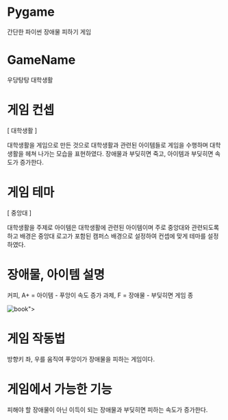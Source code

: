 # Pygame
간단한 파이썬 장애물 피하기 게임



# GameName
우당탕탕 대학생활
 



# 게임 컨셉 
[ 대학생활 ] 

대학생활을 게임으로 만든 것으로 대학생활과 관련된 아이템들로 게임을 수행하며 대학생활을 헤쳐 나가는 모습을 표현하였다. 장애물과 부딪히면 죽고, 아이템과 부딪히면 속도가 증가한다.





# 게임 테마  
[ 중앙대 ]

대학생활을 주제로 아이템은 대학생활에 관련된 아이템이며 주로 중앙대와 관련되도록 하고 배경은 중앙대 로고가 포함된 캠퍼스 배경으로 설정하여 컨셉에 맞게 테마를 설정하였다.


# 장애물, 아이템 설명
커피, A+ = 아이템 - 푸앙이 속도 증가
과제, F = 장애물 - 부딪히면 게임 종

![book](https://github.com/Leeryuhee/Team-Assignment/assets/150777886/5690c684-2fa9-4fe7-b30d-4d880046e47d)">


# 게임 작동법 

방향키 좌, 우를 움직여 푸앙이가 장애물을 피하는 게임이다.



# 게임에서 가능한 기능 
피해야 할 장애물이 아닌 이득이 되는 장애물과 부딪히면 피하는 속도가 증가한다. 

